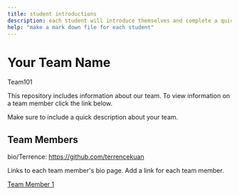 ```yaml
---
title: student introductions
description: each student will introduce themselves and complete a quick bio
help: "make a mark down file for each student"
---
```


# Your Team Name
Team101

This repository includes information about our team. To view information on a team member click the link below.

Make sure to include a quick description about your team.

## Team Members

bio/Terrence: https://github.com/terrencekuan

Links to each team member's bio page. Add a link for each team member.

[Team Member 1](/member1.md)
